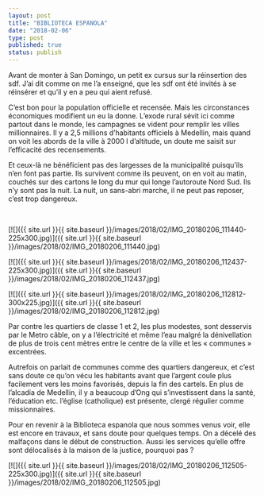 ```yaml
---
layout: post
title: "BIBLIOTECA ESPANOLA"
date: "2018-02-06"
type: post
published: true
status: publish
---
```


Avant de monter à San Domingo, un petit ex cursus sur la réinsertion des sdf. J’ai dit comme on me l’a enseigné, que les sdf ont été invités à se réinsérer et qu’il y en a peu qui aient refusé.

C’est bon pour la population officielle et recensée. Mais les circonstances économiques modifient un eu la donne. L’exode rural sévit ici comme partout dans le monde, les campagnes se vident pour remplir les villes millionnaires. Il y a 2,5 millions d’habitants officiels à Medellin, mais quand on voit les abords de la ville à 2000 l d’altitude, un doute me saisit sur l’efficacité des recensements.

Et ceux-là ne bénéficient pas des largesses de la municipalité puisqu’ils n’en font pas partie. Ils survivent comme ils peuvent, on en voit au matin, couchés sur des cartons le long du mur qui longe l’autoroute Nord Sud. Ils n’y sont pas la nuit. La nuit, un sans-abri marche, il ne peut pas reposer, c’est trop dangereux.

 

[![]({{ site.url }}{{ site.baseurl }}/images/2018/02/IMG_20180206_111440-225x300.jpg)]({{ site.url }}{{ site.baseurl }}/images/2018/02/IMG_20180206_111440.jpg)

[![]({{ site.url }}{{ site.baseurl }}/images/2018/02/IMG_20180206_112437-225x300.jpg)]({{ site.url }}{{ site.baseurl }}/images/2018/02/IMG_20180206_112437.jpg)

[![]({{ site.url }}{{ site.baseurl }}/images/2018/02/IMG_20180206_112812-300x225.jpg)]({{ site.url }}{{ site.baseurl }}/images/2018/02/IMG_20180206_112812.jpg)

Par contre les quartiers de classe 1 et 2, les plus modestes, sont desservis par le Metro câble, on y a l’électricité et même l’eau malgré la dénivellation de plus de trois cent mètres entre le centre de la ville et les « communes » excentrées.

Autrefois on parlait de communes comme des quartiers dangereux, et c’est sans doute ce qu’on vécu les habitants avant que l’argent coule plus facilement vers les moins favorisés, depuis la fin des cartels. En plus de l’alcadia de Medellin, il y a beaucoup d’Ong qui s’investissent dans la santé, l’éducation etc. l’église (catholique) est présente, clergé régulier comme missionnaires.

Pour en revenir à la Biblioteca espanola que nous sommes venus voir, elle est encore en travaux, et sans doute pour quelques temps. On a décelé des malfaçons dans le début de construction. Aussi les services qu’elle offre sont délocalisés à la maison de la justice, pourquoi pas ?

[![]({{ site.url }}{{ site.baseurl }}/images/2018/02/IMG_20180206_112505-225x300.jpg)]({{ site.url }}{{ site.baseurl }}/images/2018/02/IMG_20180206_112505.jpg)
